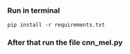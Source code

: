 ### Run in terminal
```
pip install -r requirements.txt
```
### After that run the file cnn_mel.py

